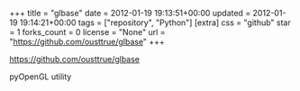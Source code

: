 +++
title = "glbase"
date = 2012-01-19 19:13:51+00:00
updated = 2012-01-19 19:14:21+00:00
tags = ["repository", "Python"]
[extra]
css = "github"
star = 1
forks_count = 0
license = "None"
url = "https://github.com/ousttrue/glbase"
+++

<https://github.com/ousttrue/glbase>

pyOpenGL utility
